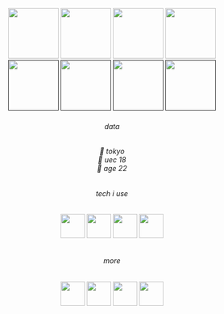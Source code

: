 <p align="center">
<!--img alt="🤏" width="100" src="https://i.imgur.com/"/>
  <img alt="👋" width="100" src="https://i.imgur.com/"/-->
  <a href="https://bit.ly/3HrRGm5"><img width="100" alt=" " src="https://i.imgur.com/VtQdK8z.gif" /></a>
  <a href="https://bit.ly/3L6Y2tn"><img width="100" alt=" " src="https://i.imgur.com/lQQwQqx.gif" /></a>
  <a href="https://bit.ly/3sg1zgn"><img width="100" alt=" " src="https://i.imgur.com/Qk3OD3R.gif" /></a>
  <a href="https://bit.ly/3oKttAr"><img width="100" alt=" " src="https://i.imgur.com/DzqbYHz.gif" /></a>
  <a href=""><img width="100" alt=" " src="https://i.imgur.com/bfZYVre.gif" /></a>
  <a href=""><img width="100" alt=" " src="https://i.imgur.com/icOp6mk.png" /></a>
  <a href=""><img width="100" alt=" " src="https://i.imgur.com/2Ov68fn.gif" /></a>
  <a href=""><img width="100" alt=" " src="https://i.imgur.com/soxnTL7.gif" /></a>
</p>

<h6 align="center">data</h6>
<h6 align="center">
  🗼 tokyo<br/>
  📡 uec 18<br/>
  📝 age 22<br/>
</h6>

<h6 align="center">tech i use</h6>
<h6 align="center">
  <a href="https://bit.ly/3Gk3cPe"><img width="48" height="48" alt=" " src="https://api.iconify.design/logos:react.svg" /></a>
  <a href="https://bit.ly/3Gk3cPe"><img width="48" height="48" alt=" " src="https://api.iconify.design/logos:typescript-icon.svg" /></a>
  <a href="https://bit.ly/3Gk3cPe"><img width="48" height="48" alt=" " src="https://api.iconify.design/logos:python.svg" /></a>
  <a href="https://bit.ly/3Gk3cPe"><img width="48" height="48" alt=" " src="https://api.iconify.design/logos:django-icon.svg" /></a>
</h6>

<h6 align="center">more</h6>
<h6 align="center">
  <a href="https://bit.ly/3HuX9sk"><img width="48" height="48" alt=" " src="https://api.iconify.design/logos:codesandbox.svg" /></a>
  <a href="https://bit.ly/3L4KUFn"><img width="48" height="48" alt=" " src="https://api.iconify.design/logos:soundcloud.svg" /></a>
  <a href="https://bit.ly/3gBx5jL"><img width="48" height="48" alt=" " src="https://api.iconify.design/logos:discord-icon.svg" /></a>
  <a href="https://bit.ly/3L8ePfC">‍<img width="48" height="48" alt=" " src="https://api.iconify.design/logos:google-meet.svg" /></a>
</h6>
